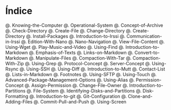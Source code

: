 ﻿# Índice

@. Knowing-the-Computer
@. Operational-System
@. Concept-of-Archive
@. Check-Directory
@. Create-File
@. Change-Directory
@. Create-Directory
@. Install-Packages
@. Introduction-to-Irssi
@. Communication-in-Irssi
@. Edition-With-Nano
@. Nano-Navigation
@. View-File-Content
@. Using-Wget
@. Play-Music-and-Video
@. Using-Find
@. Introduction-to-Markdown
@. Emphasis-of-Texts
@. Links-on-Markdown
@. Convert-to-Markdown
@. Manipulate-Files
@. Compaction-With-Tar
@. Compaction-With-Zip
@. Using-Grep
@. Protocol-Concept
@. Server-Concept
@. Using-Rsync
@. Using-SSH
@. Using-Diff
@. Introduction-to-Mutt
@. Contact-List
@. Lists-in-Markdown
@. Footnotes
@. Using-SFTP
@. Using-Touch
@. Advanced-Package-Management-Options
@. Using-Alias
@. Permission-Concept
@. Assign-Permission
@. Change-File-Owner
@. Introduction-to-Partitions
@. File-System
@. Identifying-Disks-and-Partitions
@. Disk-Formatting
@. Introduction-to-git
@. Git-Configuration
@. Clone-and-Adding-Files
@. Commit-Pull-and-Push
@. Using-Screen